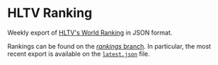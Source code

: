 # HLTV Ranking

Weekly export of [HLTV's World Ranking](https://www.hltv.org/ranking/teams/) in JSON format.

Rankings can be found on the [*rankings* branch](https://github.com/julienc91/hltv-ranking/tree/rankings).
In particular, the most recent export is available on the [`latest.json`](https://raw.githubusercontent.com/julienc91/hltv-ranking/rankings/latest.json) file.
